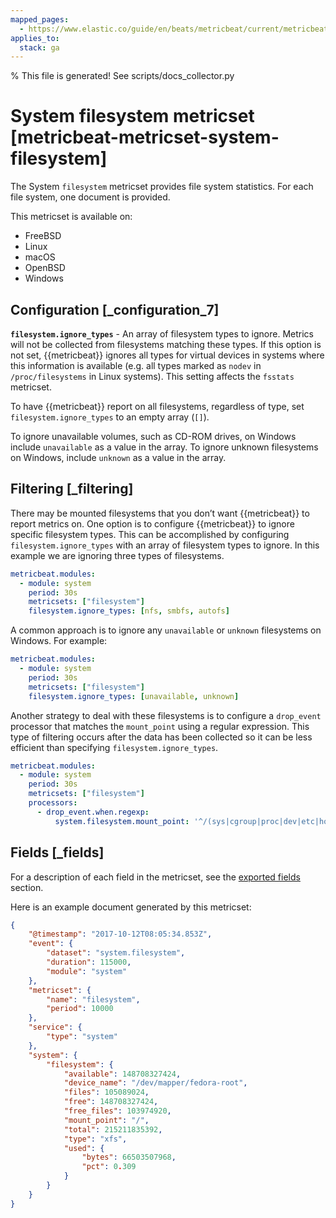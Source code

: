 ```yaml
---
mapped_pages:
  - https://www.elastic.co/guide/en/beats/metricbeat/current/metricbeat-metricset-system-filesystem.html
applies_to:
  stack: ga
---
```


% This file is generated! See scripts/docs_collector.py

# System filesystem metricset [metricbeat-metricset-system-filesystem]

The System `filesystem` metricset provides file system statistics. For each file system, one document is provided.

This metricset is available on:

* FreeBSD
* Linux
* macOS
* OpenBSD
* Windows


## Configuration [_configuration_7]

**`filesystem.ignore_types`** - An array of filesystem types to ignore. Metrics will not be collected from filesystems matching these types. If this option is not set, {{metricbeat}} ignores all types for virtual devices in systems where this information is available (e.g. all types marked as `nodev` in `/proc/filesystems` in Linux systems). This setting affects the `fsstats` metricset.

To have {{metricbeat}} report on all filesystems, regardless of type, set `filesystem.ignore_types` to an empty array (`[]`).

To ignore unavailable volumes, such as CD-ROM drives, on Windows include `unavailable` as a value in the array. To ignore unknown filesystems on Windows, include `unknown` as a value in the array.


## Filtering [_filtering]

There may be mounted filesystems that you don’t want {{metricbeat}} to report metrics on. One option is to configure {{metricbeat}} to ignore specific filesystem types. This can be accomplished by configuring `filesystem.ignore_types` with an array of filesystem types to ignore. In this example we are ignoring three types of filesystems.

```yaml
metricbeat.modules:
  - module: system
    period: 30s
    metricsets: ["filesystem"]
    filesystem.ignore_types: [nfs, smbfs, autofs]
```

A common approach is to ignore any `unavailable` or `unknown` filesystems on Windows. For example:

```yaml
metricbeat.modules:
  - module: system
    period: 30s
    metricsets: ["filesystem"]
    filesystem.ignore_types: [unavailable, unknown]
```

Another strategy to deal with these filesystems is to configure a `drop_event` processor that matches the `mount_point` using a regular expression. This type of filtering occurs after the data has been collected so it can be less efficient than specifying `filesystem.ignore_types`.

```yaml
metricbeat.modules:
  - module: system
    period: 30s
    metricsets: ["filesystem"]
    processors:
      - drop_event.when.regexp:
          system.filesystem.mount_point: '^/(sys|cgroup|proc|dev|etc|host)($|/)'
```

## Fields [_fields]

For a description of each field in the metricset, see the [exported fields](/reference/metricbeat/exported-fields-system.md) section.

Here is an example document generated by this metricset:

```json
{
    "@timestamp": "2017-10-12T08:05:34.853Z",
    "event": {
        "dataset": "system.filesystem",
        "duration": 115000,
        "module": "system"
    },
    "metricset": {
        "name": "filesystem",
        "period": 10000
    },
    "service": {
        "type": "system"
    },
    "system": {
        "filesystem": {
            "available": 148708327424,
            "device_name": "/dev/mapper/fedora-root",
            "files": 105089024,
            "free": 148708327424,
            "free_files": 103974920,
            "mount_point": "/",
            "total": 215211835392,
            "type": "xfs",
            "used": {
                "bytes": 66503507968,
                "pct": 0.309
            }
        }
    }
}
```
